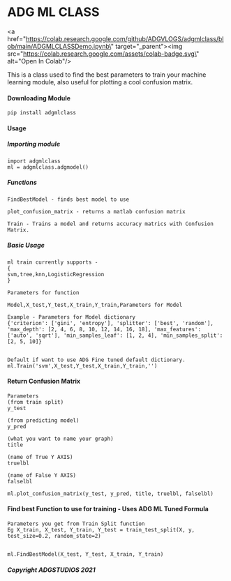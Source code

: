 <h1> ADG ML CLASS </h1>

<a href=\"https://colab.research.google.com/github/ADGVLOGS/adgmlclass/blob/main/ADGMLCLASSDemo.ipynb\" target=\"_parent\"><img src=\"https://colab.research.google.com/assets/colab-badge.svg\" alt=\"Open In Colab\"/></a>

This is a class used to find the best parameters to train your machine learning module, also useful for plotting a cool confusion matrix.

#### Downloading Module

````
pip install adgmlclass
````

#### Usage 

##### Importing module
````
import adgmlclass
ml = adgmlclass.adgmodel()
````

##### Functions 
````
FindBestModel - finds best model to use
````

````
plot_confusion_matrix - returns a matlab confusion matrix
````

````
Train - Trains a model and returns accuracy matrics with Confusion Matrix.
````

##### Basic Usage
````
ml train currently supports - 
{
svm,tree,knn,LogisticRegression
}

Parameters for function

Model,X_test,Y_test,X_train,Y_train,Parameters for Model

Example - Parameters for Model dictionary 
{'criterion': ['gini', 'entropy'], 'splitter': ['best', 'random'], 'max_depth': [2, 4, 6, 8, 10, 12, 14, 16, 18], 'max_features': ['auto', 'sqrt'], 'min_samples_leaf': [1, 2, 4], 'min_samples_split': [2, 5, 10]} 


Default if want to use ADG Fine tuned default dictionary.
ml.Train('svm',X_test,Y_test,X_train,Y_train,'')
````

#### Return Confusion Matrix
````
Parameters
(from train split)
y_test 

(from predicting model)
y_pred

(what you want to name your graph)
title

(name of True Y AXIS)
truelbl

(name of False Y AXIS)
falselbl

ml.plot_confusion_matrix(y_test, y_pred, title, truelbl, falselbl)
````


#### Find best Function to use for training - Uses ADG ML Tuned Formula
````
Parameters you get from Train Split function
Eg X_train, X_test, Y_train, Y_test = train_test_split(X, y, test_size=0.2, random_state=2)


ml.FindBestModel(X_test, Y_test, X_train, Y_train)
````


##### Copyright ADGSTUDIOS 2021

